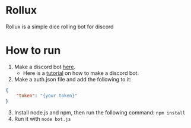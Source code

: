 # Rollux

Rollux is a simple dice rolling bot for discord

# How to run

1. Make a discord bot [here](https://discordapp.com/developers/applications/).
   - Here is a [tutorial](https://www.digitaltrends.com/gaming/how-to-make-a-discord-bot/) on how to make a discord bot. 
2. Make a auth.json file and add the following to it:

```json
{
    "token": "{your token}"
}
```
3. Install node.js and npm, then run the following command: `npm install`
4. Run it with `node bot.js`